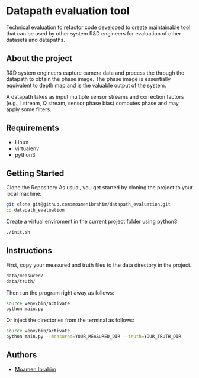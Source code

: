 # Datapath evaluation tool

Technical evaluation to refactor code developed to create maintainable tool that can be used by other system R&D engineers for evaluation of other datasets and datapaths.

## About the project

R&D system engineers capture camera data and process the through the datapath to obtain the phase image. The phase image is essentially equivalent to depth map and is the valuable output of the system.

A datapath takes as input multiple sensor streams and correction factors (e.g., I stream, Q stream, sensor phase bias) computes phase and may apply some filters.

## Requirements

* Linux
* virtualenv
* python3

## Getting Started

Clone the Repository
As usual, you get started by cloning the project to your local machine:

```bash
git clone git@github.com:moamenibrahim/datapath_evaluation.git
cd datapath_evaluation
```

Create a virtual enviroment in the current project folder using python3

```bash
./init.sh
```

## Instructions

First, copy your measured and truth files to the data directory in the project.

```bash
data/measured/
data/truth/
```

Then run the program right away as follows:

```bash
source venv/bin/activate
python main.py
```

Or inject the directories from the terminal as follows:

```bash
source venv/bin/activate
python main.py --measured=YOUR_MEASURED_DIR --truth=YOUR_TRUTH_DIR
```

## Authors

* [Moamen Ibrahim](https://github.com/moamenibrahim)
